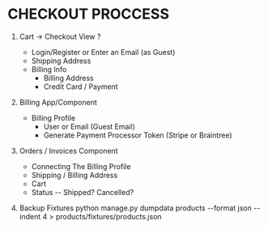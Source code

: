 # CHECKOUT PROCCESS

1. Cart -> Checkout View
    ?
    - Login/Register or Enter an Email (as Guest)
    - Shipping Address
    - Billing Info
        - Billing Address
        - Credit Card / Payment

2. Billing App/Component
    - Billing Profile
        - User or Email (Guest Email)
        - Generate Payment Processor Token (Stripe or Braintree)


3. Orders / Invoices Component
    - Connecting The Billing Profile
    - Shipping / Billing Address
    - Cart
    - Status -- Shipped? Cancelled?



4. Backup Fixtures
    python manage.py dumpdata products  --format json --indent 4 > products/fixtures/products.json
